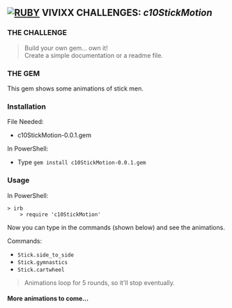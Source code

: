 ## **[![RUBY](http://i1202.photobucket.com/albums/bb362/tremor221/Vivixx/VCR/LogoRuby2.png "Ruby")](https://www.ruby-lang.org/en/) VIVIXX CHALLENGES:** **_c10StickMotion_**

### THE CHALLENGE  
>  Build your own gem... own it!  
Create a simple documentation or a readme file.

### THE GEM
This gem shows some animations of stick men.

### Installation
File Needed:
- c10StickMotion-0.0.1.gem

In PowerShell:
- Type `gem install c10StickMotion-0.0.1.gem`

### Usage
In PowerShell:  
````
> irb
    > require 'c10StickMotion'
````
Now you can type in the commands (shown below) and see the animations.

Commands:
- `Stick.side_to_side`
- `Stick.gymnastics`
- `Stick.cartwheel`

> Animations loop for 5 rounds, so it'll stop eventually.

#### More animations to come...
